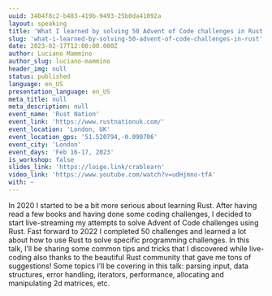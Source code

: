 ```yaml
---
uuid: 3404f8c2-b483-419b-9493-25b0da41092a
layout: speaking
title: 'What I learned by solving 50 Advent of Code challenges in Rust'
slug: 'what-i-learned-by-solving-50-advent-of-code-challenges-in-rust'
date: 2023-02-17T12:00:00.000Z
author: Luciano Mammino
author_slug: luciano-mammino
header_img: null
status: published
language: en_US
presentation_language: en_US
meta_title: null
meta_description: null
event_name: 'Rust Nation'
event_link: 'https://www.rustnationuk.com/'
event_location: 'London, UK'
event_location_gps: '51.520794,-0.090706'
event_city: 'London'
event_days: 'Feb 16-17, 2023'
is_workshop: false
slides_link: 'https://loige.link/crablearn'
video_link: 'https://www.youtube.com/watch?v=udHjmno-tfA'
with: ~
---
```


In 2020 I started to be a bit more serious about learning Rust. After having read a few books and having done some coding challenges, I decided to start live-streaming my attempts to solve Advent of Code challenges using Rust. Fast forward to 2022 I completed 50 challenges and learned a lot about how to use Rust to solve specific programming challenges. In this talk, I’ll be sharing some common tips and tricks that I discovered while live-coding also thanks to the beautiful Rust community that gave me tons of suggestions! Some topics I’ll be covering in this talk: parsing input, data structures, error handling, iterators, performance, allocating and manipulating 2d matrices, etc.